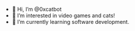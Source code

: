 - 👋 Hi, I’m @0xcatbot
- 👀 I’m interested in video games and cats!
- 🌱 I’m currently learning software development.


